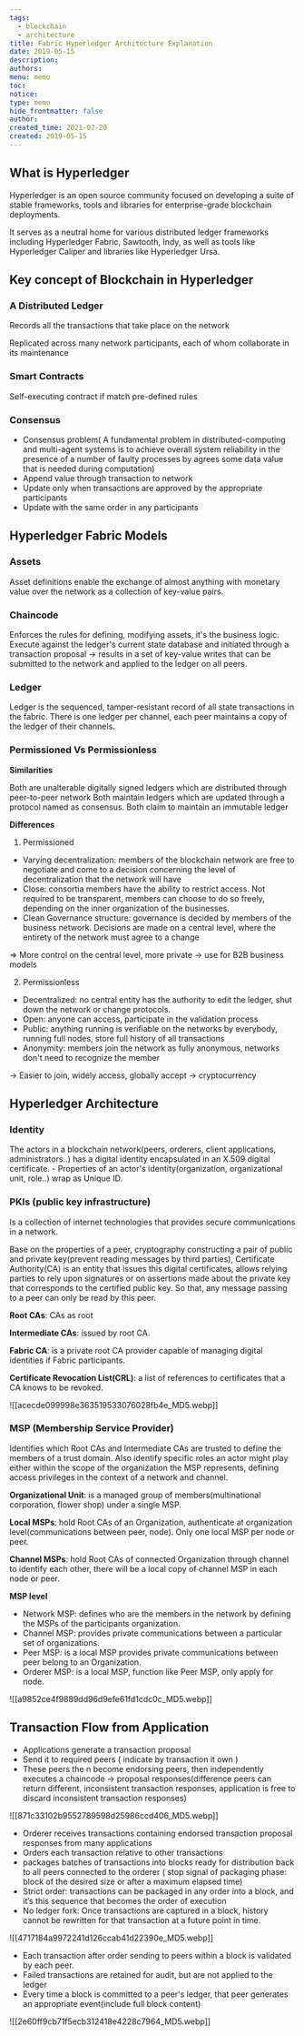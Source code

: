 ```yaml
---
tags:
  - blockchain
  - architecture
title: Fabric Hyperledger Architecture Explanation
date: 2019-05-15
description: 
authors: 
menu: memo
toc: 
notice: 
type: memo
hide_frontmatter: false
author: 
created_time: 2021-07-20
created: 2019-05-15
---
```


## What is Hyperledger

Hyperledger is an open source community focused on developing a suite of stable frameworks, tools and libraries for enterprise-grade blockchain deployments.

It serves as a neutral home for various distributed ledger frameworks including Hyperledger Fabric, Sawtooth, Indy, as well as tools like Hyperledger Caliper and libraries like Hyperledger Ursa.

## Key concept of Blockchain in Hyperledger

### A Distributed Ledger

Records all the transactions that take place on the network

Replicated across many network participants, each of whom collaborate in its maintenance

### Smart Contracts

Self-executing contract if match pre-defined rules

### Consensus

* Consensus problem( A fundamental problem in distributed-computing and multi-agent systems is to achieve overall system reliability in the presence of a number of faulty processes by agrees some data value that is needed during computation)
* Append value through transaction to network
* Update only when transactions are approved by the appropriate participants
* Update with the same order in any participants

## Hyperledger Fabric Models

### Assets

Asset definitions enable the exchange of almost anything with monetary value over the network as a collection of key-value pairs.

### Chaincode

Enforces the rules for defining, modifying  assets, it's the business logic. Execute against the ledger's current state database and initiated through a transaction proposal -> results in a set of key-value writes that can be submitted to the network and applied to the ledger on all peers.

### Ledger

Ledger is the sequenced, tamper-resistant record of all state transactions in the fabric. There is one ledger per channel, each peer maintains a copy of the ledger of their channels.

### Permissioned Vs Permissionless

**Similarities**

Both are unalterable digitally signed ledgers which are distributed through peer-to-peer network Both maintain ledgers which are updated through a protocol named as consensus. Both claim to maintain an immutable ledger

**Differences**

1. Permissioned

* Varying decentralization: members of the blockchain network are free to negotiate and come to a decision concerning the level of decentralization that the network will have
* Close: consortia members have the ability to restrict access. Not required to be transparent, members can choose to do so freely, depending on the inner organization of the businesses.
* Clean Governance structure: governance is decided by members of the business network. Decisions are made on a central level, where the entirety of the network must agree to a change

=> More control on the central level, more private -> use for B2B business models

2. Permissionless

* Decentralized: no central entity has the authority to edit the ledger, shut down the network or change protocols.
* Open: anyone can access, participate in the validation process
* Public: anything running is verifiable on the networks by everybody, running full nodes, store full history of all transactions
* Anonymity: members join the network as fully anonymous, networks don't need to recognize the member

→ Easier to join, widely access, globally accept  -> cryptocurrency

## Hyperledger Architecture

### Identity

The actors in a blockchain network(peers, orderers, client applications, administrators..) has a digital identity encapsulated in an X.509 digital certificate. - Properties of an actor's identity(organization, organizational unit, role..) wrap as Unique ID.

### PKIs (public key infrastructure)

Is a collection of internet technologies that provides secure communications in a network.

Base on the properties of a peer, cryptography constructing a pair of public and private key(prevent reading messages by third parties), Certificate Authority(CA) is an entity that issues this digital certificates, allows relying parties to rely upon signatures or on assertions made about the private key that corresponds to the certified public key. So that, any message passing to a peer can only be read by this peer.

**Root CAs**: CAs as root

**Intermediate CAs**: issued by root CA.

**Fabric CA**: is a private root CA provider capable of managing digital identities if Fabric participants.

**Certificate Revocation List(CRL)**: a list of references to certificates that a CA knows to be revoked.

![[acecde099998e363519533076028fb4e_MD5.webp]]


### MSP (Membership Service Provider)

Identifies which Root CAs and Intermediate CAs are trusted to define the members of a trust domain. Also identify specific roles an actor might play either within the scope of the organization the MSP represents, defining access privileges in the context of a network and channel.

**Organizational Unit**: is a managed group of members(multinational corporation, flower shop) under a single MSP.

**Local MSPs**: hold Root CAs of an Organization, authenticate at organization level(communications between peer, node). Only one local MSP per node or peer.

**Channel MSPs**: hold Root CAs of connected Organization through channel to identify each other, there will be a local copy of channel MSP in each node or peer.

**MSP level**

* Network MSP: defines who are the members in the network by defining the MSPs of the participants organization.
* Channel MSP: provides private communications between a particular set of organizations.
* Peer MSP: is a local MSP provides private communications between peer belong to an Organization.
* Orderer MSP: is a local MSP, function like Peer MSP, only apply for node.

![[a9852ce4f9889dd96d9efe61fd1cdc0c_MD5.webp]]


## Transaction Flow from Application

* Applications generate a transaction proposal
* Send it to required peers ( indicate by transaction it own )
* These peers the n become endorsing peers, then independently executes a chaincode -> proposal responses(difference peers can return different, inconsistent transaction responses, application is free to discard inconsistent transaction responses)

![[871c33102b9552789598d25986ccd406_MD5.webp]]

* Orderer receives transactions containing endorsed transaction proposal responses from many applications
* Orders each transaction relative to other transactions
* packages batches of transactions into blocks ready for distribution back to all peers connected to the orderer ( stop signal of packaging phase: block of the desired size or after a maximum elapsed time)
* Strict order: transactions can be packaged in any order into a block, and it’s this sequence that becomes the order of execution
* No ledger fork: Once transactions are captured in a block, history cannot be rewritten for that transaction at a future point in time.

![[4717184a9972241d126ccab41d22390e_MD5.webp]]



* Each transaction after order sending to peers within a block is validated by each peer.
* Failed transactions are retained for audit, but are not applied to the ledger
* Every time a block is committed to a peer's ledger, that peer generates an appropriate event(include full block content)

![[2e60ff9cb71f5ecb312418e4228c7964_MD5.webp]]
